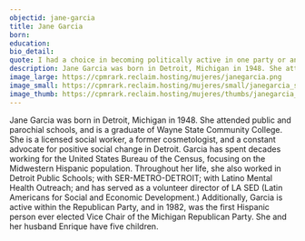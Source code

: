 ```yaml
---
objectid: jane-garcia
title: Jane Garcia
born:
education:
bio_detail:
quote: I had a choice in becoming politically active in one party or another, and I chose this. I had no choice in the rest of the stuff in my life, but I had a choice here.
description: Jane Garcia was born in Detroit, Michigan in 1948. She attended public and parochial schools, and is a graduate of Wayne State Community College. She is a licensed social worker, a former cosmetologist, and a constant advocate for positive social change in Detroit. Garcia has spent decades working for the United States Bureau of the Census, focusing on the Midwestern Hispanic population.
image_large: https://cpmrark.reclaim.hosting/mujeres/janegarcia.png
image_small: https://cpmrark.reclaim.hosting/mujeres/small/janegarcia_sm.jpg
image_thumb: https://cpmrark.reclaim.hosting/mujeres/thumbs/janegarcia_th.jpg
---
```


Jane Garcia was born in Detroit, Michigan in 1948. She attended public and parochial schools, and is a graduate of Wayne State Community College. She is a licensed social worker, a former cosmetologist, and a constant advocate for positive social change in Detroit. Garcia has spent decades working for the United States Bureau of the Census, focusing on the Midwestern Hispanic population. Throughout her life, she also worked in Detroit Public Schools; with SER-METRO-DETROIT; with Latino Mental Health Outreach; and has served as a volunteer director of LA SED (Latin Americans for Social and Economic Development.) Additionally, Garcia is active within the Republican Party, and in 1982, was the first Hispanic person ever elected Vice Chair of the Michigan Republican Party. She and her husband Enrique have five children.

